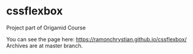 # cssflexbox
Project part of Origamid Course

You can see the page here: https://ramonchrystian.github.io/cssflexbox/
Archives are at master branch. 
